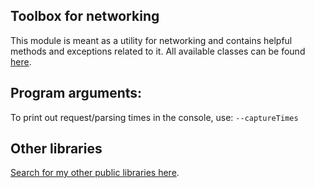 Toolbox for networking
-
This module is meant as a utility for networking and contains helpful
methods and exceptions related to it.
All available classes can be found [here](https://github.com/frejdh/mvn-lib-ansi-logger/tree/master/src/main/java/com/frejdh/util/networking).

## Program arguments:</h4>
To print out request/parsing times in the console, use: `--captureTimes` <br>

## Other libraries
[Search for my other public libraries here](https://github.com/search?q=Frejdh%2Fmvn-lib-).
